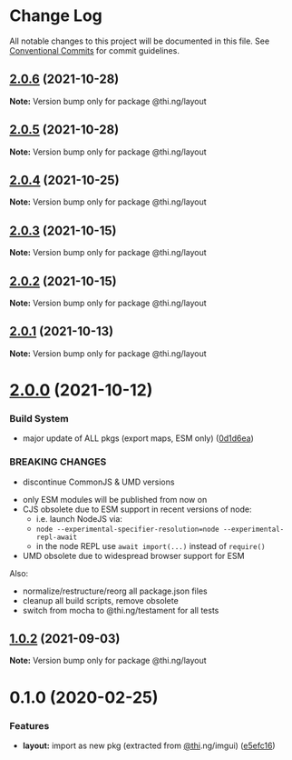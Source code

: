 # Change Log

All notable changes to this project will be documented in this file.
See [Conventional Commits](https://conventionalcommits.org) for commit guidelines.

## [2.0.6](https://github.com/thi-ng/umbrella/compare/@thi.ng/layout@2.0.5...@thi.ng/layout@2.0.6) (2021-10-28)

**Note:** Version bump only for package @thi.ng/layout





## [2.0.5](https://github.com/thi-ng/umbrella/compare/@thi.ng/layout@2.0.4...@thi.ng/layout@2.0.5) (2021-10-28)

**Note:** Version bump only for package @thi.ng/layout





## [2.0.4](https://github.com/thi-ng/umbrella/compare/@thi.ng/layout@2.0.3...@thi.ng/layout@2.0.4) (2021-10-25)

**Note:** Version bump only for package @thi.ng/layout





## [2.0.3](https://github.com/thi-ng/umbrella/compare/@thi.ng/layout@2.0.2...@thi.ng/layout@2.0.3) (2021-10-15)

**Note:** Version bump only for package @thi.ng/layout





## [2.0.2](https://github.com/thi-ng/umbrella/compare/@thi.ng/layout@2.0.1...@thi.ng/layout@2.0.2) (2021-10-15)

**Note:** Version bump only for package @thi.ng/layout





## [2.0.1](https://github.com/thi-ng/umbrella/compare/@thi.ng/layout@2.0.0...@thi.ng/layout@2.0.1) (2021-10-13)

**Note:** Version bump only for package @thi.ng/layout





# [2.0.0](https://github.com/thi-ng/umbrella/compare/@thi.ng/layout@1.0.2...@thi.ng/layout@2.0.0) (2021-10-12)


### Build System

* major update of ALL pkgs (export maps, ESM only) ([0d1d6ea](https://github.com/thi-ng/umbrella/commit/0d1d6ea9fab2a645d6c5f2bf2591459b939c09b6))


### BREAKING CHANGES

* discontinue CommonJS & UMD versions

- only ESM modules will be published from now on
- CJS obsolete due to ESM support in recent versions of node:
  - i.e. launch NodeJS via:
  - `node --experimental-specifier-resolution=node --experimental-repl-await`
  - in the node REPL use `await import(...)` instead of `require()`
- UMD obsolete due to widespread browser support for ESM

Also:
- normalize/restructure/reorg all package.json files
- cleanup all build scripts, remove obsolete
- switch from mocha to @thi.ng/testament for all tests






##  [1.0.2](https://github.com/thi-ng/umbrella/compare/@thi.ng/layout@1.0.1...@thi.ng/layout@1.0.2) (2021-09-03) 

**Note:** Version bump only for package @thi.ng/layout 

#  0.1.0 (2020-02-25) 

###  Features 

- **layout:** import as new pkg (extracted from [@thi](https://github.com/thi).ng/imgui) ([e5efc16](https://github.com/thi-ng/umbrella/commit/e5efc165253480aff8068e4cde31bba4aec018d1))
